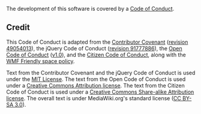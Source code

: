 The development of this software is covered by a [Code of Conduct](https://www.mediawiki.org/wiki/Code_of_Conduct).

## Credit

This Code of Conduct is adapted from the [Contributor Covenant](http://contributor-covenant.org/) ([revision 49054013](https://github.com/CoralineAda/contributor_covenant/blob/490540137a39fa746a1708a2188015b12b17249b/CODE_OF_CONDUCT.md)), the jQuery Code of Conduct ([revision 91777886](https://github.com/jquery/jquery.org/commit/9177788605c1846c14326ed0074f1bafac480dbd)), the [Open Code of Conduct](http://todogroup.org/opencodeofconduct/) ([v1.0](https://github.com/todogroup/opencodeofconduct/blob/gh-pages/index.md)), and the [Citizen Code of Conduct](http://citizencodeofconduct.org/), along with the [WMF Friendly space policy](https://wikimediafoundation.org/wiki/Friendly_space_policy).

Text from the Contributor Covenant and the jQuery Code of Conduct is used under the [MIT License](https://github.com/CoralineAda/contributor_covenant/blob/master/LICENSE). The text from the Open Code of Conduct is used under a [Creative Commons Attribution license](https://github.com/todogroup/opencodeofconduct/blob/gh-pages/LICENSE). The text from the Citizen Code of Conduct is used under a [Creative Commons Share-alike Attribution license](https://creativecommons.org/licenses/by-sa/3.0/). The overall text is under MediaWiki.org's standard license ([CC BY-SA 3.0](https://creativecommons.org/licenses/by-sa/3.0/)).
